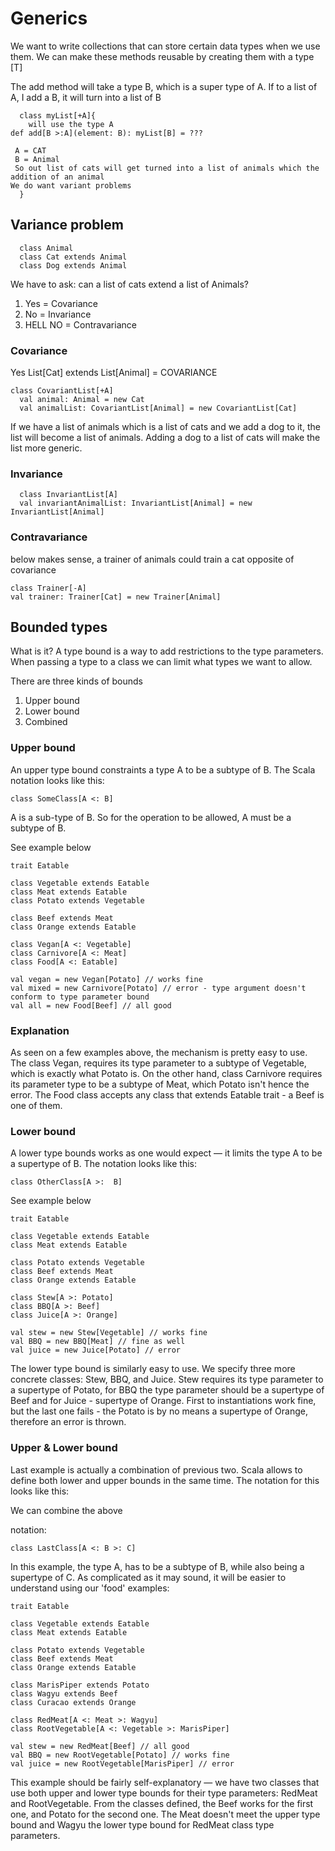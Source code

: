 # Generics

We want to write collections that can store certain data types when we use them.
We can make these methods reusable by creating them with a type [T]

The add method will take a type B, which is a super type of A.
If to a list of A, I add a B, it will turn into a list of B

```
  class myList[+A]{
    will use the type A
def add[B >:A](element: B): myList[B] = ???

 A = CAT
 B = Animal
 So out list of cats will get turned into a list of animals which the addition of an animal
We do want variant problems
  }
```

## Variance problem

```
  class Animal
  class Cat extends Animal
  class Dog extends Animal
```

We have to ask: can a list of cats extend a list of Animals?

1. Yes = Covariance
2. No = Invariance
3. HELL NO = Contravariance

### Covariance

Yes List[Cat] extends List[Animal] = COVARIANCE

```
class CovariantList[+A]
  val animal: Animal = new Cat
  val animalList: CovariantList[Animal] = new CovariantList[Cat]
```
If we have a list of animals which is a list of cats and we add a dog to it, the list will become a list of animals. Adding a dog to a list of cats will make the list more generic.

### Invariance 

```
  class InvariantList[A]
  val invariantAnimalList: InvariantList[Animal] = new InvariantList[Animal]
```

### Contravariance

below makes sense, a trainer of animals could train a cat  opposite of covariance

```
class Trainer[-A]
val trainer: Trainer[Cat] = new Trainer[Animal]
```

## Bounded types 

What is it? A type bound is a way to add restrictions to the type parameters.
When passing a type to a class we can limit what types we want to allow. 

There are three kinds of bounds

1. Upper bound
2. Lower bound
3. Combined 

### Upper bound

An upper type bound constraints a type A to be a subtype of B. The Scala notation looks like this:

```
class SomeClass[A <: B]
```

A is a sub-type of B. So for the operation to be allowed, A must be a subtype of B.

See example below 

```
trait Eatable

class Vegetable extends Eatable
class Meat extends Eatable
class Potato extends Vegetable

class Beef extends Meat
class Orange extends Eatable

class Vegan[A <: Vegetable]
class Carnivore[A <: Meat]
class Food[A <: Eatable]

val vegan = new Vegan[Potato] // works fine
val mixed = new Carnivore[Potato] // error - type argument doesn't conform to type parameter bound
val all = new Food[Beef] // all good
```

### Explanation 

As seen on a few examples above, the mechanism is pretty easy to use. The class Vegan, requires its type parameter to a subtype of Vegetable, which is exactly what Potato is. On the other hand, class Carnivore requires its parameter type to be a subtype of Meat, which Potato isn't hence the error. The Food class accepts any class that extends Eatable trait - a Beef is one of them.

### Lower bound

A lower type bounds works as one would expect — it limits the type A to be a supertype of B. The notation looks like this:

```
class OtherClass[A >:  B]
```

See example below

```
trait Eatable

class Vegetable extends Eatable
class Meat extends Eatable

class Potato extends Vegetable
class Beef extends Meat
class Orange extends Eatable

class Stew[A >: Potato]
class BBQ[A >: Beef]
class Juice[A >: Orange]

val stew = new Stew[Vegetable] // works fine
val BBQ = new BBQ[Meat] // fine as well
val juice = new Juice[Potato] // error
```

The lower type bound is similarly easy to use. We specify three more concrete classes: Stew, BBQ, and Juice. Stew requires its type parameter to a supertype of Potato, for BBQ the type parameter should be a supertype of Beef and for Juice - supertype of Orange. First to instantiations work fine, but the last one fails - the Potato is by no means a supertype of Orange, therefore an error is thrown.

### Upper & Lower bound

Last example is actually a combination of previous two. Scala allows to define both lower and upper bounds in the same time. The notation for this looks like this:

We can combine the above 

notation: 

```
class LastClass[A <: B >: C]
```

In this example, the type A, has to be a subtype of B, while also being a supertype of C. As complicated as it may sound, it will be easier to understand using our 'food' examples:

```
trait Eatable

class Vegetable extends Eatable
class Meat extends Eatable

class Potato extends Vegetable
class Beef extends Meat
class Orange extends Eatable

class MarisPiper extends Potato
class Wagyu extends Beef
class Curacao extends Orange

class RedMeat[A <: Meat >: Wagyu]
class RootVegetable[A <: Vegetable >: MarisPiper]

val stew = new RedMeat[Beef] // all good
val BBQ = new RootVegetable[Potato] // works fine
val juice = new RootVegetable[MarisPiper] // error
```

This example should be fairly self-explanatory — we have two classes that use both upper and lower type bounds for their type parameters: RedMeat and RootVegetable. From the classes defined, the Beef works for the first one, and Potato for the second one. The Meat doesn't meet the upper type bound and Wagyu the lower type bound for RedMeat class type parameters.